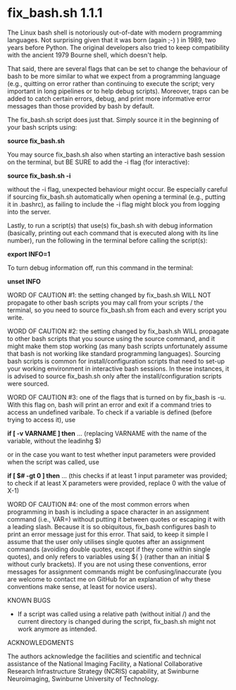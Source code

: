 # fix_bash.sh 1.1.1

The Linux bash shell is notoriously out-of-date with modern programming languages. Not surprising given that it was born (again ;-) ) in 1989, two years before Python. The original developers also tried to keep compatibility with the ancient 1979 Bourne shell, which doesn't help.

That said, there are several flags that can be set to change the behaviour of bash to be more similar to what we expect from a programming language (e.g., quitting on error rather than continuing to execute the script; very important in long pipelines or to help debug scripts). Moreover, traps can be added to catch certain errors, debug, and print more informative error messages than those provided by bash by default.

The fix_bash.sh script does just that. Simply source it in the beginning of your bash scripts using:

**source fix_bash.sh**

You may source fix_bash.sh also when starting an interactive bash session on the terminal, but BE SURE to add the -i flag (for interactive):

**source fix_bash.sh -i**

without the -i flag, unexpected behaviour might occur. Be especially careful if sourcing fix_bash.sh automatically when opening a terminal (e.g., putting it in .bashrc), as failing to include the -i flag might block you from logging into the server.

Lastly, to run a script(s) that use(s) fix_bash.sh with debug information (basically, printing out each command that is executed along with its line number), run the following in the terminal before calling the script(s):

**export INFO=1**

To turn debug information off, run this command in the terminal:

**unset INFO**


WORD OF CAUTION #1: the setting changed by fix_bash.sh WILL NOT propagate to other bash scripts you may call from your scripts / the terminal, so you need to source fix_bash.sh from each and every script you write.

WORD OF CAUTION #2: the setting changed by fix_bash.sh WILL propagate to other bash scripts that you source using the source command, and it might make them stop working (as many bash scripts unfortunately assume that bash is not working like standard programming languages). Sourcing bash scripts is common for install/configuration scripts that need to set-up your working environment in interactive bash sessions. In these instances, it is advised to source fix_bash.sh only after the install/configuration scripts were sourced.

WORD OF CAUTION #3: one of the flags that is turned on by fix_bash is -u. With this flag on, bash will print an error and exit if a command tries to access an undefined varibale. To check if a variable is defined (before trying to access it), use 

**if [ -v VARNAME ] then** ...  (replacing VARNAME with the name of the variable, without the leadinhg $)

or in the case you want to test whether input parameters were provided when the script was called, use

**if [ $# -gt 0 ] then** ...     (this checks if at least 1 input parameter was provided; to check if at least X parameters were provided, replace 0 with the value of X-1) 

WORD OF CAUTION #4: one of the most common errors when programming in bash is including a space character in an assignment command (i.e., VAR=) without putting it between quotes or escaping it with a leading slash. Because it is so obiquitous, fix_bash configures bash to print an error message just for this error. That said, to keep it simple I assume that the user only utilises single quotes after an assignment commands (avoiding double quotes, except if they come within single quotes), and only refers to variables using ${ } (rather than an initial $ without curly brackets). If you are not using these conventions, error messages for assignment commands might be confusing/inaccurate (you are welcome to contact me on GitHub for an explanation of why these conventions make sense, at least for novice users). 

KNOWN BUGS

- If a script was called using a relative path (without initial /) and the current directory is changed during the script, fix_bash.sh might not work anymore as intended.

ACKNOWLEDGMENTS

The authors acknowledge the facilities and scientific and technical assistance of the National Imaging Facility, a National Collaborative Research Infrastructure Strategy (NCRIS) capability, at Swinburne Neuroimaging, Swinburne University of Technology.
